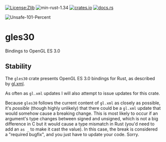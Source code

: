 [![License:Zlib](https://img.shields.io/badge/License-Zlib-brightgreen.svg)](https://opensource.org/licenses/Zlib)
![min-rust-1.34](https://img.shields.io/badge/Min%20Rust-1.34-green.svg)
[![crates.io](https://img.shields.io/crates/v/gl33.svg)](https://crates.io/crates/gl33)
[![docs.rs](https://docs.rs/gl33/badge.svg)](https://docs.rs/gl33/)

![Unsafe-101-Percent](https://img.shields.io/badge/Unsafety-101%25-red.svg)

# gles30
Bindings to OpenGL ES 3.0

## Stability

The `gles30` crate presents OpenGL ES 3.0 bindings for Rust, as described by [gl.xml](https://github.com/KhronosGroup/OpenGL-Registry/blob/master/xml/gl.xml).

As often as `gl.xml` updates I will also attempt to issue updates for this crate.

Because `gles30` follows the current content of `gl.xml` as closely as possible,
it's *possible* (though highly unlikely) that there could be a `gl.xml` update
that would somehow cause a breaking change. This is most likely to occur if an
argument's type changes between signed and unsigned, which is not a big
difference in C but it would cause a type mismatch in Rust (you'd need to add an
`as _` to make it cast the value). In this case, the break is considered a
"required bugfix", and you just have to update your code. Sorry.
